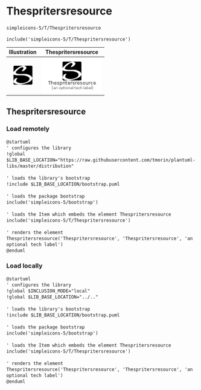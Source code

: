 # Thespritersresource


```text
simpleicons-5/T/Thespritersresource
```

```text
include('simpleicons-5/T/Thespritersresource')
```



| Illustration | Thespritersresource |
| :---: | :---: |
| ![illustration for Illustration](../../simpleicons-5/T/Thespritersresource.png) | ![illustration for Thespritersresource](../../simpleicons-5/T/Thespritersresource.Local.png) |




## Thespritersresource

### Load remotely
```plantuml
@startuml
' configures the library
!global $LIB_BASE_LOCATION="https://raw.githubusercontent.com/tmorin/plantuml-libs/master/distribution"

' loads the library's bootstrap
!include $LIB_BASE_LOCATION/bootstrap.puml

' loads the package bootstrap
include('simpleicons-5/bootstrap')

' loads the Item which embeds the element Thespritersresource
include('simpleicons-5/T/Thespritersresource')

' renders the element
Thespritersresource('Thespritersresource', 'Thespritersresource', 'an optional tech label')
@enduml
```

### Load locally
```plantuml
@startuml
' configures the library
!global $INCLUSION_MODE="local"
!global $LIB_BASE_LOCATION="../.."

' loads the library's bootstrap
!include $LIB_BASE_LOCATION/bootstrap.puml

' loads the package bootstrap
include('simpleicons-5/bootstrap')

' loads the Item which embeds the element Thespritersresource
include('simpleicons-5/T/Thespritersresource')

' renders the element
Thespritersresource('Thespritersresource', 'Thespritersresource', 'an optional tech label')
@enduml
```

